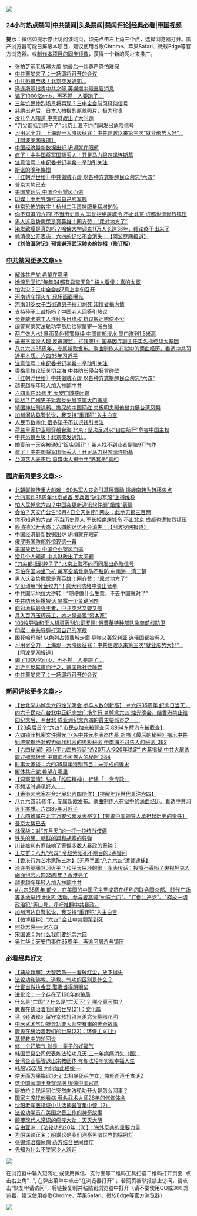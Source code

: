 ![](https://raw.githubusercontent.com/jsvpn/jsproxy/dev/64photo/fqnews-qr.jpg)

<div id="tt">
<h3>24小时热点禁闻|<a href="#%E4%B8%AD%E5%85%B1%E7%A6%81%E9%97%BB%E6%9B%B4%E5%A4%9A%E6%96%87%E7%AB%A0">中共禁闻</a>|<a href="#%E5%9B%BE%E7%89%87%E6%96%B0%E9%97%BB%E6%9B%B4%E5%A4%9A%E6%96%87%E7%AB%A0">头条禁闻</a>|<a href="#%E6%96%B0%E9%97%BB%E8%AF%84%E8%AE%BA%E6%9B%B4%E5%A4%9A%E6%96%87%E7%AB%A0">禁闻评论|<a href="#%E5%BF%85%E7%9C%8B%E7%BB%8F%E5%85%B8%E5%A5%BD%E6%96%87">经典必看</a>|<a href="https://2654106.xyz/3" target="_blank">带图视频</a></h3>
<div><b>提示：</b>微信如提示停止访问该网页，须先点击右上角三个点，选择浏览器打开。国产浏览器可能已屏蔽本项目，建议使用谷歌Chrome、苹果Safari、微软Edge等官方浏览器。或<a href="%E5%88%B6%E4%BD%9Cgit%E7%A6%81%E9%97%BB%E9%95%9C%E5%83%8F.md">制作本项目的同步镜像</a>，获得一个新的网址来推广。</div>
<ul>

<li><a href="/yule/20240604/2045340.md">张柏芝前老板曝大瓜 她最后一丝尊严恐怕难保</a></li>
<li><a href="/topimagenews/20240604/2045331.md">中共噩梦来了：一场即将召开的会议</a></li>
<li><a href="/cbnews/20240604/2045386.md">中共恐惧至极！北京突发通知…</a></li>
<li><a href="/baitai/20240604/2045290.md">泽连斯基指责中共之际 英媒爆中俄重要消息</a></li>
<li><a href="/topimagenews/20240604/2045333.md">骗了1000亿rmb，再不抓，人要跑了….</a></li>
<li><a href="/cbnews/20240604/2045357.md">三年饥荒惨烈场景将再现？三中全会前习释何信号</a></li>
<li><a href="/lifebaike/20240604/2045334.md">慈禧出逃后，日本人拍摄的原貌照片，极为珍贵</a></li>
<li><a href="/topimagenews/20240604/2045454.md">没几个人知道 中共财政出了大问题</a></li>
<li><a href="/topimagenews/20240604/2045453.md">“刀尖都抵到脖子了” 北京上海不约而同发出危险信号</a></li>
<li><a href="/topimagenews/20240604/2045354.md">习用尽全力，上海现一大降级征兆；中共建政以来第三次“就业形势大好”…【阿波罗网报道】</a></li>
<li><a href="/topimagenews/20240604/2045520.md">中国经济最新数据出炉 坍塌就在眼前</a></li>
<li><a href="/cbnews/20240604/2045373.md">疯了！中共国将军国际丢人！开足马力狠咬泽连斯基</a></li>
<li><a href="/cbnews/20240604/2045521.md">注意信号！中纪委书记李希一举动引关注</a></li>
<li><a href="/baitai/20240604/2045303.md">斯诺的晚年悔恨</a></li>
<li><a href="/cbnews/20240604/2045443.md">〖红朝浮世绘〗中共做贼心虚 以各种方式提醒民众勿忘“六四”</a></li>
<li><a href="/comments/20240604/2045522.md">普京大势已去</a></li>
<li><a href="/topimagenews/20240604/2045495.md">美国放话后 中国企业望风而逃</a></li>
<li><a href="/topimagenews/20240604/2045372.md">印媒：中共导弹打沉自己的军舰</a></li>
<li><a href="/topimagenews/20240604/2045317.md">非常恐怖的数字！杭州二手房挂牌量猛增91%</a></li>
<li><a href="/topimagenews/20240604/2045590.md">你不知道的六四! 不当历史罪人 军长拒绝屠城令 不止北京 成都也遭惨烈镇压</a></li>
<li><a href="/topimagenews/20240604/2045448.md">男人这姿势撒尿是真英雄！网齐赞：“尿对地方了”</a></li>
<li><a href="/health/20240604/2045558.md">染发致癌是真的吗？哈佛大学调查11万人长达36年，结论终于出来了</a></li>
<li><a href="/topimagenews/20240604/2045528.md">赖清德公开表态：六四的记忆不会消失！【阿波罗网报道】</a></li>
<li><b><a href="/comments/20200207/1272816.md" target="_blank">《刘伯温碑记》预言避开武汉肺炎的妙招（修订版）</a></b></li>
</ul>
</div>

<div class="catlist">
<h3><a href="/cbnews/" target="_blank">中共禁闻</a><span><a href="/cbnews/" target="_blank" rel="nofollow">更多文章>></a></span></h3>
<ul>
<li><a href="/comments/20240604/2045675.md" target="_blank">解体共产党 希望在哪里</a></li>
<li><a href="/cbnews/20240604/2045652.md" target="_blank">她惊恐回忆“每年64都有异常天象” 路人看傻：真的太冤</a></li>
<li><a href="/cbnews/20240604/2045626.md" target="_blank">怕洪灾？三中全会或7月上中旬召开</a></li>
<li><a href="/cbnews/20240604/2045625.md" target="_blank">河南轿车撞火车 现场画面曝光</a></li>
<li><a href="/cbnews/20240604/2045624.md" target="_blank">河南31岁女子当街遭男子持刀刺死 知情者揭内情</a></li>
<li><a href="/cbnews/20240604/2045623.md" target="_blank">支持孙子上战场吗？中国老人回答引热议</a></li>
<li><a href="/cbnews/20240604/2045622.md" target="_blank">长春威卡威工人连续多日维权 抗议搬迁赔偿不公</a></li>
<li><a href="/cbnews/20240604/2045593.md" target="_blank">闽警察绑架法轮功学员后给家属寄一张白纸</a></li>
<li><a href="/cbnews/20240604/2045592.md" target="_blank">两广做大水! 暴雨黄色预警持续 中国南部浸水 厦门淹到1.5米高</a></li>
<li><a href="/cbnews/20240604/2045591.md" target="_blank">举报贪渎没人理 反遭跟监、打残废! 中国基因库副主任实名指控华大基因</a></li>
<li><a href="/comments/20240604/2045586.md" target="_blank">八九六四35周年，专属新歌发布。歌曲制作人在狱中的滴血经历。看透中共习近平本质。六四35年习近平</a></li>
<li><a href="/cbnews/20240604/2045521.md" target="_blank">注意信号！中纪委书记李希一举动引关注</a></li>
<li><a href="/cbnews/20240604/2045470.md" target="_blank">香格里拉论坛关切台海 中共防长侵台狂言碰壁</a></li>
<li><a href="/cbnews/20240604/2045443.md" target="_blank">〖红朝浮世绘〗中共做贼心虚 以各种方式提醒民众勿忘“六四”</a></li>
<li><a href="/comments/20240604/2045439.md" target="_blank">越来越多年轻人加入推翻中共</a></li>
<li><a href="/cbnews/20240604/2045433.md" target="_blank">六四事件35周年 天安门城楼闭馆</a></li>
<li><a href="/cbnews/20240604/2045432.md" target="_blank">尿战？广州男子对着党史展览馆大门撒尿</a></li>
<li><a href="/cbnews/20240604/2045431.md" target="_blank">靖国神社前涂鸦、撒尿的中国网红 矢板明夫曝他曾力挺台湾凤梨</a></li>
<li><a href="/comments/20240604/2045419.md" target="_blank">加州河边县警长说，我支持“重罪犯”入主白宫</a></li>
<li><a href="/cbnews/20240604/2045406.md" target="_blank">人民币数字化 很多孩子不认识钱引关注</a></li>
<li><a href="/cbnews/20240604/2045387.md" target="_blank">荷兰皇家护卫舰穿越台海 北京 : 坚决反对以“自由航行”危害中国主权</a></li>
<li><a href="/cbnews/20240604/2045386.md" target="_blank">中共恐惧至极！北京突发通知…</a></li>
<li><a href="/cbnews/20240604/2045385.md" target="_blank">婚宴前一天突被通知“饭店倒闭”！新人找不到业者倒赔9万气炸</a></li>
<li><a href="/cbnews/20240604/2045373.md" target="_blank">疯了！中共国将军国际丢人！开足马力狠咬泽连斯基</a></li>
<li><a href="/cbnews/20240604/2045358.md" target="_blank">台湾艺人表态后 自媒体人揭中共“养套杀”真相</a></li>

</ul>
</div>
<div class="catlist">
<h3><a href="/topimagenews/" target="_blank">图片新闻</a><span><a href="/topimagenews/" target="_blank" rel="nofollow">更多文章>></a></span></h3>
<ul>
<li><a href="/topimagenews/20240604/2045694.md" target="_blank">北朝鲜惊传重大船难！90名军人丧命引基层骚动 挑衅南韩为转移焦点</a></li>
<li><a href="/topimagenews/20240604/2045693.md" target="_blank">六四事件35周年北京戒备 民兵着“迷彩军服”上街维稳</a></li>
<li><a href="/topimagenews/20240604/2045651.md" target="_blank">怕人民悼念六四？中国突更新通讯软件删“蜡烛”表情</a></li>
<li><a href="/topimagenews/20240604/2045650.md" target="_blank">会怕？天安门公告“6月4日全天关闭” 网友：此地无银三百两</a></li>
<li><a href="/topimagenews/20240604/2045590.md" target="_blank">你不知道的六四! 不当历史罪人 军长拒绝屠城令 不止北京 成都也遭惨烈镇压</a></li>
<li><a href="/topimagenews/20240604/2045528.md" target="_blank">赖清德公开表态：六四的记忆不会消失！【阿波罗网报道】</a></li>
<li><a href="/topimagenews/20240604/2045520.md" target="_blank">中国经济最新数据出炉 坍塌就在眼前</a></li>
<li><a href="/topimagenews/20240604/2045519.md" target="_blank">俄罗斯国防部外惊现这一幕</a></li>
<li><a href="/topimagenews/20240604/2045495.md" target="_blank">美国放话后 中国企业望风而逃</a></li>
<li><a href="/topimagenews/20240604/2045454.md" target="_blank">没几个人知道 中共财政出了大问题</a></li>
<li><a href="/topimagenews/20240604/2045453.md" target="_blank">“刀尖都抵到脖子了” 北京上海不约而同发出危险信号</a></li>
<li><a href="/topimagenews/20240604/2045452.md" target="_blank">习怕在国内坐飞机 美军空袭北京防不胜防 中南海一清二楚</a></li>
<li><a href="/topimagenews/20240604/2045448.md" target="_blank">男人这姿势撒尿是真英雄！网齐赞：“尿对地方了”</a></li>
<li><a href="/topimagenews/20240604/2045447.md" target="_blank">罕见动用&#8221;黄金权力&#8221;！意大利防堵中资出猛拳</a></li>
<li><a href="/topimagenews/20240604/2045430.md" target="_blank">中共国际地位大逆转！“随便做什么生意，不去中国就对了”</a></li>
<li><a href="/topimagenews/20240604/2045429.md" target="_blank">中共防长狂撂狠话 暴露一个关键问题</a></li>
<li><a href="/topimagenews/20240604/2045428.md" target="_blank">面对地球最强王者，中共突然又聋又哑</a></li>
<li><a href="/topimagenews/20240604/2045403.md" target="_blank">月入百万压榨员工，她才是最狠“资本家”</a></li>
<li><a href="/topimagenews/20240604/2045384.md" target="_blank">100枚导弹和无人机狂轰别尔哥罗德! 俄菁英特种部队急奔前线防卫</a></li>
<li><a href="/topimagenews/20240604/2045372.md" target="_blank">印媒：中共导弹打沉自己的军舰</a></li>
<li><a href="/topimagenews/20240604/2045371.md" target="_blank">困死哈玛斯! 以色列占领费城走廊 导弹又轰叙利亚 连俄国都被卷入</a></li>
<li><a href="/topimagenews/20240604/2045354.md" target="_blank">习用尽全力，上海现一大降级征兆；中共建政以来第三次“就业形势大好”…【阿波罗网报道】</a></li>
<li><a href="/topimagenews/20240604/2045333.md" target="_blank">骗了1000亿rmb，再不抓，人要跑了….</a></li>
<li><a href="/topimagenews/20240604/2045332.md" target="_blank">习近平反其道而行之，遭国际社会唾弃</a></li>
<li><a href="/topimagenews/20240604/2045331.md" target="_blank">中共噩梦来了：一场即将召开的会议</a></li>

</ul>
</div>
<div class="catlist">
<h3><a href="/comments/" target="_blank">新闻评论</a><span><a href="/comments/" target="_blank" rel="nofollow">更多文章>></a></span></h3>
<ul>
<li><a href="/comments/20240605/2045752.md" target="_blank">【台北举办悼念六四烛光晚会 参与人数创新高】 ＃六四35周年 纪念日当天，约六千民众在台北中正纪念堂广场举行 ＃悼念六四 烛光晚会。继香港禁止维园纪念后，＃台北 成亚洲纪念六四的最主要城市之一。</a></li>
<li><a href="/comments/20240604/2045709.md" target="_blank">【23条后首个“六四“ 市民点烛光被警查问 8964车牌汽车被截查】</a></li>
<li><a href="/comments/20240604/2045707.md" target="_blank">六四镇压机密文件曝光 17名中共元老表态内幕 新书《最后的秘密》揭示中共始终掌握绝对权力运作机密的终极秘密 中南海不可告人的秘密_382</a></li>
<li><a href="/comments/20240604/2045706.md" target="_blank">【六四秘闻】邓小平六四放狠话“杀20万人换20年稳定” 内幕揭秘 中共大屠杀魔咒细思极恐 中南海不可告人的秘密_384</a></li>
<li><a href="/comments/20240604/2045677.md" target="_blank">时事大家谈：六四35周年特别节目：未完成的诉求</a></li>
<li><a href="/comments/20240604/2045675.md" target="_blank">解体共产党 希望在哪里</a></li>
<li><a href="/comments/20240604/2045662.md" target="_blank">【洞察国情】弘扬「维园精神」 铲除「一党专政」</a></li>
<li><a href="/comments/20240604/2045620.md" target="_blank">不想活时遇见好人……</a></li>
<li><a href="/comments/20240604/2045589.md" target="_blank">【香港艺术家在台北展出六四创作】【提醒年轻世代关注六四】</a></li>
<li><a href="/comments/20240604/2045586.md" target="_blank">八九六四35周年，专属新歌发布。歌曲制作人在狱中的滴血经历。看透中共习近平本质。六四35年习近平</a></li>
<li><a href="/comments/20240604/2045581.md" target="_blank">【六四难属在北京万安公墓发表祭文】【要求中国领导人承担起历史的责任】</a></li>
<li><a href="/comments/20240604/2045522.md" target="_blank">普京大势已去</a></li>
<li><a href="/comments/20240604/2045504.md" target="_blank">林保华：对“五月天”的一打一拉统战伎俩</a></li>
<li><a href="/comments/20240604/2045503.md" target="_blank">铁头的尿、朝鲜的翔和胡塞的导弹</a></li>
<li><a href="/comments/20240604/2045502.md" target="_blank">川普被判有罪敲响了警惕多数人暴政的警钟？</a></li>
<li><a href="/comments/20240604/2045480.md" target="_blank">王友群：八九“六四” 令赵紫阳死不瞑目的3点疑问</a></li>
<li><a href="/comments/20240604/2045465.md" target="_blank">【香港行为艺术家陈三木】【无声手画“八九六四”遭警逮捕】</a></li>
<li><a href="/comments/20240604/2045446.md" target="_blank">泽连斯基痛骂习近平？和平天屎坏的很！军头传话：投降不香吗？央视坦克人画面纪念六四35周年？香港亮了</a></li>
<li><a href="/comments/20240604/2045439.md" target="_blank">越来越多年轻人加入推翻中共</a></li>
<li><a href="/comments/20240604/2045420.md" target="_blank">#六四35周年 前夕，在美国的中国民主党成员在纽约的联合国总部、时代广场等多地举行 #快闪 活动。参与者高喊&quot;勿忘六四&quot;、&quot;打倒共产党&quot;、&quot;释放一切政治犯&quot;等口号，呼吁推翻中共暴政。</a></li>
<li><a href="/comments/20240604/2045419.md" target="_blank">加州河边县警长说，我支持“重罪犯”入主白宫</a></li>
<li><a href="/comments/20240604/2045409.md" target="_blank">【微博精粹】“六四” 会让中共颤栗到死</a></li>
<li><a href="/comments/20240604/2045391.md" target="_blank">何处志哀──记六四</a></li>
<li><a href="/comments/20240604/2045390.md" target="_blank">宋国诚：为什么我们要纪念六四</a></li>
<li><a href="/comments/20240604/2045389.md" target="_blank">吴仁华：天安门事件35周年，再追问屠杀与镇压</a></li>

</ul>
</div>

<div class="catlist">
<h3>必看经典好文</h3>
<ul>
<li><a href="/comments/20201217/1449706.md" target="_blank">【典故新解】大智若愚——看破红尘，放下得失</a></li>
<li><a href="/comments/20220329/1711172.md" target="_blank">法轮功和佛教、道教、气功的区别是什么？</a></li>
<li><a href="/lifebaike/20161111/612348.md" target="_blank">仕宦当做执金吾 娶妻当得阴丽华</a></li>
<li><a href="/comments/20200907/1392278.md" target="_blank">进化论：一个存在了160年的骗局</a></li>
<li><a href="/comments/20150430/391326.md" target="_blank">什么是“亡国”？什么是“亡天下”？ 哪个真可怕？</a></li>
<li><a href="/comments/20180802/980476.md" target="_blank">魔鬼在统治着我们的世界(21)：文化篇</a></li>
<li><a href="/comments/20190512/1127015.md" target="_blank">读《转法轮》留守女孩打消自杀念头柳暗花明</a></li>
<li><a href="/comments/20210810/1603664.md" target="_blank">中医武术气功特异功能大师李有甫的传奇故事</a></li>
<li><a href="/ssgc/20180904/993719.md" target="_blank">魔鬼在统治着我们的世界(23)：环保主义(上)</a></li>
<li><a href="/comments/20220503/1727726.md" target="_blank">基督教中的轮回说</a></li>
<li><a href="/funmedia/20200713/1359909.md" target="_blank">修一个好脾气 就是一辈子的好福气</a></li>
<li><a href="/comments/20230427/1875415.md" target="_blank">韩国贸易公司代表炼法轮功几天 三十年病痛消失（图）</a></li>
<li><a href="/comments/20200528/1335859.md" target="_blank">台湾企业高管退出宗教团体 修炼法轮功实现幸福人生</a></li>
<li><a href="/bannedvideo/20220228/1697982.md" target="_blank">韩服VS汉服 为何如此相像 一</a></li>
<li><a href="/tculture/20190304/1091070.md" target="_blank">逆天而为痛悔迟18-2:太祖暴死弟乍立，烛影斧声千古谜2</a></li>
<li><a href="/comments/20220611/1744476.md" target="_blank">这个国家国王身穿汉服 很像中国官员</a></li>
<li><a href="/comments/20240318/2014289.md" target="_blank">唐柏桥：民运同仁突然向法轮功开火是怎么回事？</a></li>
<li><a href="/cbnews/20220514/1732764.md" target="_blank">国家主席找他看病 著名武术大师26年的修炼体会</a></li>
<li><a href="/comments/20221222/1826761.md" target="_blank">沈阳老军医指证中共活摘器官集中营（2）</a></li>
<li><a href="/comments/20200511/1326751.md" target="_blank">法轮功学员在美国之音工作的神奇故事</a></li>
<li><a href="/comments/20200619/783185.md" target="_blank">颠覆现代人常识的瘟疫大劫：天灭大明</a></li>
<li><a href="/comments/20190806/1168435.md" target="_blank">自由亚洲：【法轮功的20年（3）】：海外反共的重要力量</a></li>
<li><a href="/comments/20201031/1423298.md" target="_blank">为阴谋论正名：阴谋论是我们洞察黑暗世界的探照灯</a></li>
<li><a href="/comments/20230430/1878187.md" target="_blank">张锡纯治糖尿病 药方结合民间食疗</a></li>
<li><a href="/comments/20200620/1346848.md" target="_blank">先知为什么不受家乡人欢迎</a></li>

</ul>
</div>

![](https://raw.githubusercontent.com/jsvpn/jsproxy/dev/64photo/fqnews-qr.jpg)

在浏览器中输入短网址 或使用微信、支付宝等二维码工具扫描二维码打开页面, 点击右上角"...", 在弹出菜单中点击“在浏览器打开”； 若网页被举报禁止访问，请点击“恢复申请访问”，将链接复制并粘贴到浏览器中打开（请不要使用QQ或360浏览器，建议使用谷歌Chrome、苹果Safari、微软Edge等官方浏览器）

![](https://raw.githubusercontent.com/jsvpn/jsproxy/dev/64photo/wx.jpg)